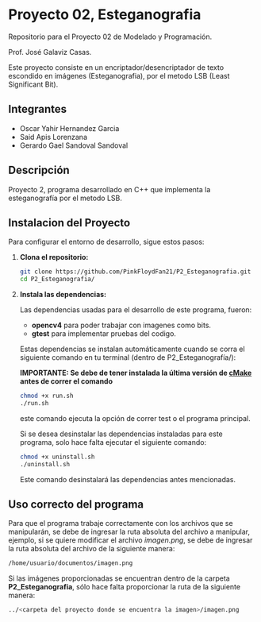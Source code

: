 # Proyecto 02, Esteganografia

Repositorio para el Proyecto 02 de Modelado y Programación.

Prof. José Galaviz Casas.

Este proyecto consiste en un encriptador/desencriptador de texto escondido en imágenes (Esteganografia), por el metodo
LSB (Least Significant Bit).

## Integrantes

+ Oscar Yahir Hernandez Garcia 
+ Said Apis Lorenzana 
+ Gerardo Gael Sandoval Sandoval 

## Descripción

Proyecto 2, programa desarrollado en C++ que implementa la esteganografía por el metodo LSB.

## Instalacion del Proyecto

Para configurar el entorno de desarrollo, sigue estos pasos:

1. **Clona el repositorio:**

   ```Bash
   git clone https://github.com/PinkFloydFan21/P2_Esteganografia.git
   cd P2_Esteganografia/
   ```
2. **Instala las dependencias:**
   
   Las dependencias usadas para el desarrollo de este programa, fueron:
    +  **opencv4** para poder trabajar con imagenes como bits.
    +  **gtest** para implementar pruebas del codigo.
    
    Estas dependencias se instalan automáticamente cuando se corra el siguiente comando en tu terminal (dentro de P2_Esteganografía/):
   
    **IMPORTANTE: Se debe de tener instalada la última versión de [cMake](https://cmake.org/download/) antes de correr el comando**
    ```bash
    chmod +x run.sh
    ./run.sh
    ```
    este comando ejecuta la opción de correr test o el programa principal.
    
    Si se desea desinstalar las dependencias instaladas para este programa, solo hace falta ejecutar el 
    siguiente comando:
    ```bash
    chmod +x uninstall.sh
    ./uninstall.sh
    ```
    Este comando desinstalará las dependencias antes mencionadas.

## Uso correcto del programa
Para que el programa trabaje correctamente con los archivos que se manipularán, se debe de
ingresar la ruta absoluta del archivo a manipular, ejemplo,
si se quiere modificar el archivo *imagen.png*, se debe de ingresar la ruta absoluta del archivo
de la siguiente manera:
```bash
/home/usuario/documentos/imagen.png
```
Si las imágenes proporcionadas se encuentran dentro de la carpeta **P2_Esteganografia**,
sólo hace falta proporcionar la ruta de la siguiente manera:
```bash
../<carpeta del proyecto donde se encuentra la imagen>/imagen.png
```


